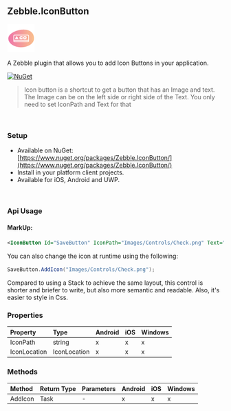 [logo]: https://raw.githubusercontent.com/Geeksltd/Zebble.IconButton/master/Shared/NuGet/Icon.png "Zebble.IconButton"


## Zebble.IconButton

![logo]

A Zebble plugin that allows you to add Icon Buttons in your application.


[![NuGet](https://img.shields.io/nuget/v/Zebble.IconButton.svg?label=NuGet)](https://www.nuget.org/packages/Zebble.IconButton/)

> Icon button is a shortcut to get a button that has an Image and text. The Image can be on the left side or right side of the Text.
You only need to set IconPath and Text for that

<br>


### Setup
* Available on NuGet: [https://www.nuget.org/packages/Zebble.IconButton/](https://www.nuget.org/packages/Zebble.IconButton/)
* Install in your platform client projects.
* Available for iOS, Android and UWP.
<br>


### Api Usage

#### MarkUp:
```xml
<IconButton Id="SaveButton" IconPath="Images/Controls/Check.png" Text="Save" IconLocation="Left" on-Tapped="SaveButtonTapped" />
```
You can also change the icon at runtime using the following:
```csharp
SaveButton.AddIcon("Images/Controls/Check.png");
```
Compared to using a Stack to achieve the same layout, this control is shorter and briefer to write, but also more semantic and readable. Also, it's easier to style in Css.

### Properties
| Property     | Type         | Android | iOS | Windows |
| :----------- | :----------- | :------ | :-- | :------ |
| IconPath            | string           | x       | x   | x       |
| IconLocation            | IconLocation           | x       | x   | x       |

### Methods
| Method       | Return Type  | Parameters                          | Android | iOS | Windows |
| :----------- | :----------- | :-----------                        | :------ | :-- | :------ |
| AddIcon         | Task| -| x       | x   | x       |
